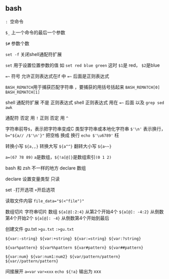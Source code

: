 ## bash
`: `空命令

`$_` 上一个命令的最后一个参数

`$#` 参数个数

`set -f` 关闭shell通配符扩展

`set` 用于设置位置参数的值
如 `set red blue green`
这时 `$1`是 red， `$2`是blue

`=~` 符号 允许正则表达式在if 中
`=~` 后面是正则表达式

`BASH_REMATCH`用于捕获匹配字符串 ，要捕获的用括号括起来
`BASH_REMATCH[0]`
`BASH_REMATCH[1]`

shell 通配符扩展 不是 正则表达式
shell 正则表达式 用在 `=~` 后面
以及 `grep sed awk`

通配符 否定 用 `!`
正则 否定 用 `^`

字符串前导`$`，表示把字符串变成C 类型字符串或本地化字符串
`$'\n'` 表示换行， `b="${a// /$'\n'}"` 把空格 换成 换行
`echo $'\u6789'` 枉

转换小写
`${a,,}`
转换大写
`${a^^}`
翻转大小写
`${a~~}`

`a=(67 78 89)`
`a`是数组，`${!a[@]}`是数组索引`(0 1 2)`

bash 和 zsh 不一样的地方
declare   数组


declare 设置变量类型 只读

set `-`打开选项 `+`开启选项

读取文件内容
`file_data="$(<"file")"`


数组切片 字符串切片
数组 `${a[@]:2:4}`   从第2个开始4个
`${a[@]: -4:2}` 从倒数第4个开始2个
`${a[@]: -4}` 从倒数第4个开始到最后


创建文件 gu.txt
`>gu.txt`
`:>gu.txt`


`${var:-string} ${var:+string} ${var:=string} ${var:?string}`

`${var%pattern} ${var%%pattern
${var#pattern} ${var##pattern}`

`${var:num} ${var:num1:num2} ${var/pattern/pattern} ${var//pattern/pattern}`

间接展开
`a=var`
`var=xxx`
`echo ${!a}` 输出为 xxx


<!--stackedit_data:
eyJoaXN0b3J5IjpbMTU0NTczMjcwNywtNDYwNjM0Nzg2LC0xMT
gzNDA0NjExLC0xNjc4ODc3MjY2LDI4NzEwODQ0Nyw1MTk4MjI2
MjksMjEyNDY0NzY1OSwtMTAwNjM5MTAxOSwtMTMzODM5NTM4Mi
w3MzA5OTgxMTZdfQ==
-->
